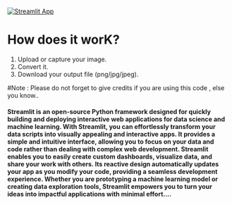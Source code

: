 
# 
 
 
 [![Streamlit App](https://static.streamlit.io/badges/streamlit_badge_black_white.svg)](https://projectsample.streamlit.app/)


 # How does it worK?
 
1. Upload or capture your image.
2. Convert it.
3. Download your output file (png/jpg/jpeg).

#Note : Please do not forget to give credits if you are using this code , else you know..

 ####  Streamlit is an open-source Python framework designed for quickly building and deploying interactive web applications for data science and machine learning. With Streamlit, you can effortlessly transform your data scripts into visually appealing and interactive apps. It provides a simple and intuitive interface, allowing you to focus on your data and code rather than dealing with complex web development. Streamlit enables you to easily create custom dashboards, visualize data, and share your work with others. Its reactive design automatically updates your app as you modify your code, providing a seamless development experience. Whether you are prototyping a machine learning model or creating data exploration tools, Streamlit empowers you to turn your ideas into impactful applications with minimal effort....
